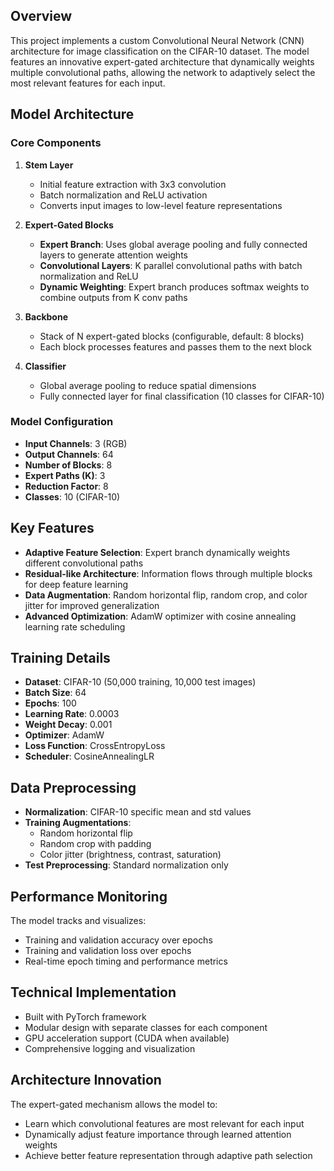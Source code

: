 Overview
--------

This project implements a custom Convolutional Neural Network (CNN) architecture for image classification on the CIFAR-10 dataset. The model features an innovative expert-gated architecture that dynamically weights multiple convolutional paths, allowing the network to adaptively select the most relevant features for each input.

Model Architecture
------------------

### Core Components

1.  **Stem Layer**

    -   Initial feature extraction with 3x3 convolution
    -   Batch normalization and ReLU activation
    -   Converts input images to low-level feature representations
2.  **Expert-Gated Blocks**

    -   **Expert Branch**: Uses global average pooling and fully connected layers to generate attention weights
    -   **Convolutional Layers**: K parallel convolutional paths with batch normalization and ReLU
    -   **Dynamic Weighting**: Expert branch produces softmax weights to combine outputs from K conv paths
3.  **Backbone**

    -   Stack of N expert-gated blocks (configurable, default: 8 blocks)
    -   Each block processes features and passes them to the next block
4.  **Classifier**

    -   Global average pooling to reduce spatial dimensions
    -   Fully connected layer for final classification (10 classes for CIFAR-10)

### Model Configuration

-   **Input Channels**: 3 (RGB)
-   **Output Channels**: 64
-   **Number of Blocks**: 8
-   **Expert Paths (K)**: 3
-   **Reduction Factor**: 8
-   **Classes**: 10 (CIFAR-10)

Key Features
------------

-   **Adaptive Feature Selection**: Expert branch dynamically weights different convolutional paths
-   **Residual-like Architecture**: Information flows through multiple blocks for deep feature learning
-   **Data Augmentation**: Random horizontal flip, random crop, and color jitter for improved generalization
-   **Advanced Optimization**: AdamW optimizer with cosine annealing learning rate scheduling

Training Details
----------------

-   **Dataset**: CIFAR-10 (50,000 training, 10,000 test images)
-   **Batch Size**: 64
-   **Epochs**: 100
-   **Learning Rate**: 0.0003
-   **Weight Decay**: 0.001
-   **Optimizer**: AdamW
-   **Loss Function**: CrossEntropyLoss
-   **Scheduler**: CosineAnnealingLR

Data Preprocessing
------------------

-   **Normalization**: CIFAR-10 specific mean and std values
-   **Training Augmentations**:
    -   Random horizontal flip
    -   Random crop with padding
    -   Color jitter (brightness, contrast, saturation)
-   **Test Preprocessing**: Standard normalization only

Performance Monitoring
----------------------

The model tracks and visualizes:

-   Training and validation accuracy over epochs
-   Training and validation loss over epochs
-   Real-time epoch timing and performance metrics

Technical Implementation
------------------------

-   Built with PyTorch framework
-   Modular design with separate classes for each component
-   GPU acceleration support (CUDA when available)
-   Comprehensive logging and visualization

Architecture Innovation
-----------------------

The expert-gated mechanism allows the model to:

-   Learn which convolutional features are most relevant for each input
-   Dynamically adjust feature importance through learned attention weights
-   Achieve better feature representation through adaptive path selection
